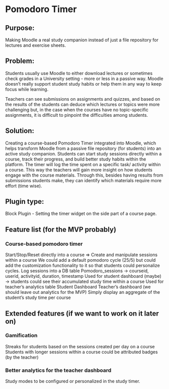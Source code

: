 # Pomodoro Timer

## Purpose:

Making Moodle a real study companion instead of just a file repository for lectures and exercise sheets.


## Problem:

Students usually use Moodle to either download lectures or sometimes check grades in a University setting - more or less in a passive way. Moodle doesn’t really support student study habits or help them in any way to keep focus while learning.

Teachers can see submissions on assignments and quizzes, and based on the results of the students can deduce which lectures or topics were more challenging but, in the case when the courses have no topic-specific assignments, it is difficult to pinpoint the difficulties among students.


## Solution:

Creating a course-based Pomodoro Timer integrated into Moodle, which helps transform Moodle from a passive file repository (for students) into an active study companion. Students can start study sessions directly within a course, track their progress, and build better study habits within the platform.
The timer will log the time spent on a specific task/ activity within a course. This way the teachers will gain more insight on how students engage with the course materials. Through this, besides having results from submissions students make, they can identify which materials require more effort (time wise).

## Plugin type:

Block Plugin - Setting the timer widget on the side part of a course page.

## Feature list (for the MVP probably)

### Course-based pomodoro timer
Start/Stop/Reset directly into a course =>  Create and manipulate sessions within a course
We could add a default pomodoro cycle (25/5) but could add the customization functionality to it so that students could personalize cycles.
Log sessions into a DB table
Pomodoro_sessions -> courseid, userid, activityid, duration, timestamp
Used for student dashboard (maybe) -> students could see their accumulated study time within a course
Used for teacher’s analytics table
Student Dashboard
Teacher’s dashboard (we should leave out analytics for the MVP)
Simply display an aggregate of the student’s study time per course


## Extended features (if we want to work on it later on)

### Gamification
Streaks for students based on the sessions created per day on a course
Students with longer sessions within a course could be attributed badges (by the teacher)
### Better analytics for the teacher dashboard
Study modes to be configured or personalized in the study timer.
